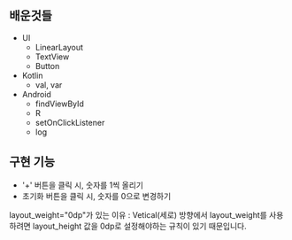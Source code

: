 ## 배운것들
- UI
    - LinearLayout
    - TextView
    - Button
- Kotlin
    - val, var
- Android
    - findViewById
    - R
    - setOnClickListener
    - log

## 구현 기능
- '+' 버튼을 클릭 시, 숫자를 1씩 올리기
- 초기화 버튼을 클릭 시, 숫자를 0으로 변경하기

layout_weight="0dp"가 있는 이유 : Vetical(세로) 방향에서 layout_weight를 사용하려면 layout_height 값을 0dp로 설정해야하는 규칙이 있기 때문입니다.
